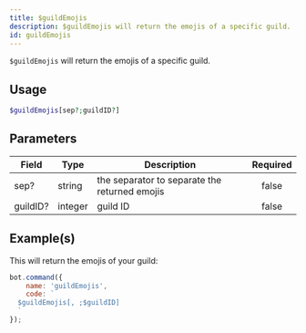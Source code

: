 ```yaml
---
title: $guildEmojis
description: $guildEmojis will return the emojis of a specific guild.
id: guildEmojis
---
```


`$guildEmojis` will return the emojis of a specific guild.

## Usage

```php
$guildEmojis[sep?;guildID?]
```

## Parameters

| Field    | Type    | Description                                   | Required |
|----------|---------|-----------------------------------------------|:--------:|
| sep?     | string  | the separator to separate the returned emojis |  false   |
| guildID? | integer | guild ID                                      |  false   |

## Example(s)

This will return the emojis of your guild:

```javascript
bot.command({
    name: 'guildEmojis',
    code: `
  $guildEmojis[, ;$guildID]
  `
});
```

